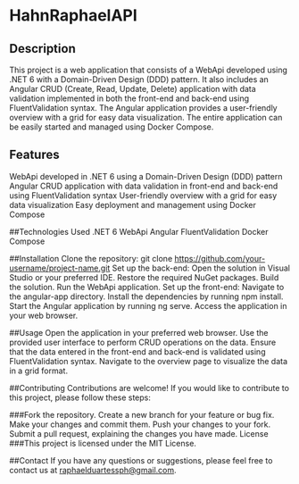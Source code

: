 # HahnRaphaelAPI
## Description
This project is a web application that consists of a WebApi developed using .NET 6 with a Domain-Driven Design (DDD) pattern. It also includes an Angular CRUD (Create, Read, Update, Delete) application with data validation implemented in both the front-end and back-end using FluentValidation syntax. The Angular application provides a user-friendly overview with a grid for easy data visualization. The entire application can be easily started and managed using Docker Compose.

## Features
WebApi developed in .NET 6 using a Domain-Driven Design (DDD) pattern
Angular CRUD application with data validation in front-end and back-end using FluentValidation syntax
User-friendly overview with a grid for easy data visualization
Easy deployment and management using Docker Compose

##Technologies Used
.NET 6
WebApi
Angular
FluentValidation
Docker Compose

##Installation
Clone the repository: git clone https://github.com/your-username/project-name.git
Set up the back-end:
Open the solution in Visual Studio or your preferred IDE.
Restore the required NuGet packages.
Build the solution.
Run the WebApi application.
Set up the front-end:
Navigate to the angular-app directory.
Install the dependencies by running npm install.
Start the Angular application by running ng serve.
Access the application in your web browser.

##Usage
Open the application in your preferred web browser.
Use the provided user interface to perform CRUD operations on the data.
Ensure that the data entered in the front-end and back-end is validated using FluentValidation syntax.
Navigate to the overview page to visualize the data in a grid format.

##Contributing
Contributions are welcome! If you would like to contribute to this project, please follow these steps:

###Fork the repository.
Create a new branch for your feature or bug fix.
Make your changes and commit them.
Push your changes to your fork.
Submit a pull request, explaining the changes you have made.
License
###This project is licensed under the MIT License.

##Contact
If you have any questions or suggestions, please feel free to contact us at raphaelduartessph@gmail.com.
